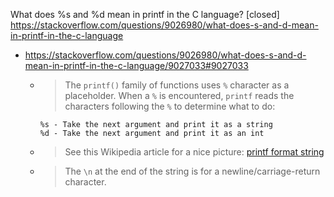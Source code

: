 
What does %s and %d mean in printf in the C language? [closed] https://stackoverflow.com/questions/9026980/what-does-s-and-d-mean-in-printf-in-the-c-language
- https://stackoverflow.com/questions/9026980/what-does-s-and-d-mean-in-printf-in-the-c-language/9027033#9027033
  * > The `printf()` family of functions uses `%` character as a placeholder. When a `%` is encountered, `printf` reads the characters following the `%` to determine what to do:
    ```console
    %s - Take the next argument and print it as a string
    %d - Take the next argument and print it as an int
    ```
  * > See this Wikipedia article for a nice picture: [printf format string](https://en.wikipedia.org/wiki/Printf_format_string)
  * > The `\n` at the end of the string is for a newline/carriage-return character.
